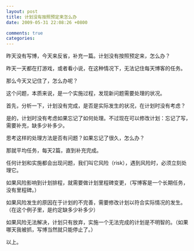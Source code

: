 ```yaml
---
layout: post
title: 计划没有按照预定来怎么办
date: 2009-05-31 22:08:26 +0800

comments: true
categories: 
---
```

昨天没有写博，今天来反省，补充一篇。计划没有按照预定来，怎么办？

昨天一天都在打游戏，或者看小说，在这种情况下，无法记住每天博客的任务。

那么今天又记住了，怎么办呢？

这个问题，本质来说，是一个实施过程，发现新问题需要处理的状况。

首先，分析一下，计划没有完成，是否是实际发生的状况，在计划时没有考虑？

是的，计划时没有考虑如果忘记了如何处理。不过现在可以修改计划：忘记了写，需要补充，缺多少补多少。

思考这样的处理方法是否有问题？如果忘记了很久，怎么办？

那就平均任务，每天2篇，直到补充完成。

任何计划和实施都会出现问题，我们叫它风险（risk），遇到风险时，必须立刻处理它。

如果风险影响到计划排程，就需要做计划里程碑变更，（写博客是一个长期任务，没有里程碑。）

如果风险发生的原因在于计划的不完善，需要修改计划以符合实际情况的发生。（在这个例子里，是约定缺多少补多少）

如果风险无法解决，计划只有放弃，实施一个无法完成的计划是不明智的。（如果哪天我被抓，写博当然就只能停止了。）

以上。